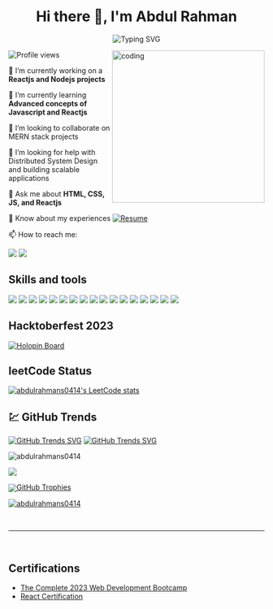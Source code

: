 <!--
**abdulrahmans0414/abdulrahmans0414** is a ✨ _special_ ✨ repository because its `README.md` (this file) appears on your GitHub profile.
-->

<!-- Your Banner/Header Image -->
<!-- <img src="your-banner-image-url" alt="Banner" /> -->

<h1 align="center"> Hi there 👋, I'm Abdul Rahman </h1> 
<!-- Your Typing SVG -->
<div align="center">
 
 ![Typing SVG](https://readme-typing-svg.herokuapp.com/?font=Montserrat&color=%2303944A&size=22&center=true&vCenter=true&width=600&height=80&lines=I+love+building+web+applications)
 
 </div>

<!-- Your Coding GIF -->
<img align="right" alt="coding" width="300" src="https://user-images.githubusercontent.com/55389276/140866485-8fb1c876-9a8f-4d6a-98dc-08c4981eaf70.gif">

<!-- Profile Views Badge -->
![Profile views](https://komarev.com/ghpvc/?username=abdulrahmans0414&label=Profile%20views&color=0e75b6&style=flat)

<!-- Intro Section -->
🔭 I’m currently working on a **Reactjs and Nodejs projects**

🌱 I’m currently learning **Advanced concepts of Javascript and Reactjs**

👯 I’m looking to collaborate on MERN stack projects

💁 I’m looking for help with Distributed System Design and building scalable applications

💬 Ask me about **HTML, CSS, JS, and Reactjs**

📄 Know about my experiences [![Resume](https://img.shields.io/badge/Resume-Download-blue)](https://drive.google.com/file/d/16DOBRecOp1gZg_5RMJBOu0ieS87yQhlO/view?usp=drive_link)

<!-- Contact Section -->
📫 How to reach me:

<a href="https://www.linkedin.com/in/abdulrahmans0414/"><img src="https://img.shields.io/badge/linkedin%20-%230077B5.svg?&style=for-the-badge&logo=linkedin&logoColor=white"/></a> <a href="mailto:abdulrahmans0414@gmail.com"><img src="https://img.shields.io/badge/Gmail%20-%23F05033.svg?&style=for-the-badge&logo=Gmail&logoColor=white"/></a>

<!-- Skills Section -->
## Skills and tools
<!-- Add your skills badges here -->
<img src="https://img.shields.io/badge/react%20-%2320232a.svg?&style=for-the-badge&logo=react&logoColor=%2361DAFB"/> <img src="https://img.shields.io/badge/node.js%20-%2343853D.svg?&style=for-the-badge&logo=node.js&logoColor=white"/> <img src="https://img.shields.io/badge/javascript%20-%23323330.svg?&style=for-the-badge&logo=javascript&logoColor=%23F7DF1E"/> <img src="https://img.shields.io/badge/html5%20-%23E34F26.svg?&style=for-the-badge&logo=html5&logoColor=white"/> <img src="https://img.shields.io/badge/css3%20-%231572B6.svg?&style=for-the-badge&logo=css3&logoColor=white"/> <img src="https://img.shields.io/badge/git%20-%23F05033.svg?&style=for-the-badge&logo=git&logoColor=white"/> <img src="https://img.shields.io/badge/c++%20-%2300599C.svg?&style=for-the-badge&logo=c%2B%2B&ogoColor=white"/> <img src="https://img.shields.io/badge/figma%20-%23F24E1E.svg?&style=for-the-badge&logo=figma&logoColor=white"/> <img src="https://img.shields.io/badge/Python-2c3e50?style=for-the-badge&logo=python&logoColor=blue"/> <img src="https://img.shields.io/badge/Postman-FF6C37?style=for-the-badge&logo=Postman&logoColor=white"/> <img src="https://img.shields.io/badge/npm-CB3837?style=for-the-badge&logo=npm&logoColor=white"/> <img src="https://img.shields.io/badge/Material%20UI-007FFF?style=for-the-badge&logo=mui&logoColor=white"/> <img src="https://img.shields.io/badge/Tailwind_CSS-38B2AC?style=for-the-badge&logo=tailwind-css&logoColor=white"/> <img src="https://img.shields.io/badge/firebase-ffca28?style=for-the-badge&logo=firebase&logoColor=black"/> <img src="https://img.shields.io/badge/MongoDB-4EA94B?style=for-the-badge&logo=mongodb&logoColor=white"/> <img src="https://img.shields.io/badge/MySQL-005C84?style=for-the-badge&logo=mysql&logoColor=white"/> <img src="https://img.shields.io/badge/Express.js-000000?style=for-the-badge&logo=express&logoColor=white"/>
  
<!-- Hacktoberfest and LeetCode Section -->
## Hacktoberfest 2023
[![Holopin Board](https://holopin.me/abdulrahmans0414)](https://holopin.io/@abdulrahmans0414)

## leetCode Status
[![abdulrahmans0414's LeetCode stats](https://leetcode-stats-six.vercel.app/?username=abdulrahmans0414)](https://github.com/KnlnKS/leetcode-stats)

<!-- GitHub Trends Section -->
## 💹 GitHub Trends
[![GitHub Trends SVG](https://api.githubtrends.io/user/svg/abdulrahmans0414/langs?time_range=one_year)](https://githubtrends.io)
[![GitHub Trends SVG](https://api.githubtrends.io/user/svg/abdulrahmans0414/repos?time_range=one_year)](https://githubtrends.io)

<!-- GitHub Stats Section -->
<p><img align="center" src="https://github-readme-stats.vercel.app/api?username=abdulrahmans0414&hide_border=false&include_all_commits=false&count_private=false" alt="abdulrahmans0414" /></p>

<p><img  align="center" src="https://github-readme-streak-stats.herokuapp.com/?user=abdulrahmans0414" /></a> </p>

<p><a href="https://abdulrahmans0414.github.io"><img align="center" src="https://github-profile-summary-cards.vercel.app/api/cards/profile-details?username=abdulrahmans0414/></a></p>

<!-- GitHub Trophies Section -->
## GitHub Trophies
<p align="left"> <a href="https://github.com/ryo-ma/github-profile-trophy">
  <img src="https://github-profile-trophy.vercel.app/?username=abdulrahmans0414" alt="abdulrahmans0414" /></a></p>
<br>

---

<br>

<!-- Certifications Section -->
## Certifications
- [The Complete 2023 Web Development Bootcamp](https://udemy-certificate.s3.amazonaws.com/pdf/UC-2724b653-c589-4c0e-ba71-84541a994d90.pdf)
- [React Certification](https://trainings.internshala.com/s/v/3118248/d75284c9)
